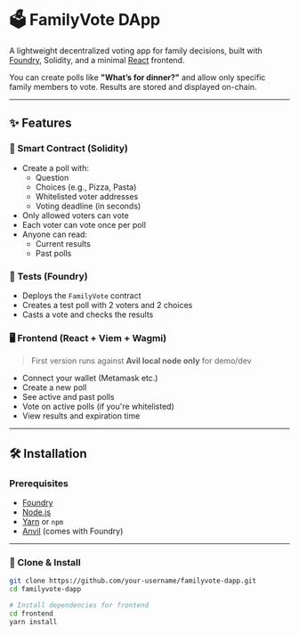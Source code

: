 # 🗳️ FamilyVote DApp

A lightweight decentralized voting app for family decisions, built with [Foundry](https://book.getfoundry.sh/), Solidity, and a minimal [React](https://reactjs.org/) frontend.

You can create polls like **"What’s for dinner?"** and allow only specific family members to vote. Results are stored and displayed on-chain.

---

## ✨ Features

### 🔐 Smart Contract (Solidity)
- Create a poll with:
    - Question
    - Choices (e.g., Pizza, Pasta)
    - Whitelisted voter addresses
    - Voting deadline (in seconds)
- Only allowed voters can vote
- Each voter can vote once per poll
- Anyone can read:
    - Current results
    - Past polls

### 🧪 Tests (Foundry)
- Deploys the `FamilyVote` contract
- Creates a test poll with 2 voters and 2 choices
- Casts a vote and checks the results

### 🖥️ Frontend (React + Viem + Wagmi)
> First version runs against **Avil local node only** for demo/dev

- Connect your wallet (Metamask etc.)
- Create a new poll
- See active and past polls
- Vote on active polls (if you're whitelisted)
- View results and expiration time

---

## 🛠️ Installation

### Prerequisites
- [Foundry](https://book.getfoundry.sh/getting-started/installation)
- [Node.js](https://nodejs.org/)
- [Yarn](https://yarnpkg.com/) or `npm`
- [Anvil](https://book.getfoundry.sh/anvil/) (comes with Foundry)

---

### 🔧 Clone & Install

```bash
git clone https://github.com/your-username/familyvote-dapp.git
cd familyvote-dapp

# Install dependencies for frontend
cd frontend
yarn install
